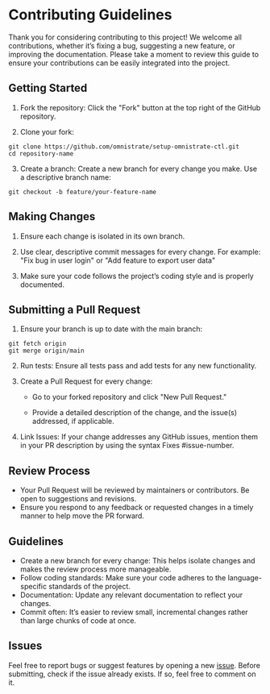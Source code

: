 # Contributing Guidelines

Thank you for considering contributing to this project! We welcome all
contributions, whether it’s fixing a bug, suggesting a new feature, or improving
the documentation. Please take a moment to review this guide to ensure your
contributions can be easily integrated into the project.

## Getting Started

1. Fork the repository: Click the "Fork" button at the top right of the GitHub
   repository.

2. Clone your fork:

```
git clone https://github.com/omnistrate/setup-omnistrate-ctl.git
cd repository-name
```

3. Create a branch: Create a new branch for every change you make. Use a
   descriptive branch name:

```
git checkout -b feature/your-feature-name
```

## Making Changes

1. Ensure each change is isolated in its own branch.

2. Use clear, descriptive commit messages for every change. For example: "Fix
   bug in user login" or "Add feature to export user data"

3. Make sure your code follows the project’s coding style and is properly
   documented.

## Submitting a Pull Request

1. Ensure your branch is up to date with the main branch:

```
git fetch origin
git merge origin/main
```

2. Run tests: Ensure all tests pass and add tests for any new functionality.

3. Create a Pull Request for every change:

   - Go to your forked repository and click "New Pull Request."

   - Provide a detailed description of the change, and the issue(s) addressed,
     if applicable.

4. Link Issues: If your change addresses any GitHub issues, mention them in your
   PR description by using the syntax Fixes #issue-number.

## Review Process

- Your Pull Request will be reviewed by maintainers or contributors. Be open to
  suggestions and revisions.
- Ensure you respond to any feedback or requested changes in a timely manner to
  help move the PR forward.

## Guidelines

- Create a new branch for every change: This helps isolate changes and makes the
  review process more manageable.
- Follow coding standards: Make sure your code adheres to the language-specific
  standards of the project.
- Documentation: Update any relevant documentation to reflect your changes.
- Commit often: It’s easier to review small, incremental changes rather than
  large chunks of code at once.

## Issues

Feel free to report bugs or suggest features by opening a new
[issue](https://github.com/omnistrate/setup-omnistrate-ctl/issues). Before
submitting, check if the issue already exists. If so, feel free to comment on
it.

